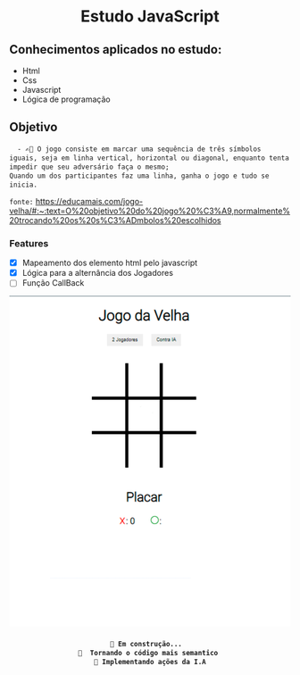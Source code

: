 #   <h1 align="center">Estudo JavaScript</h1>

##  Conhecimentos aplicados no estudo:

- Html 
- Css 
- Javascript
- Lógica de programação

## Objetivo

```
  - ✍🏼 O jogo consiste em marcar uma sequência de três símbolos iguais, seja em linha vertical, horizontal ou diagonal, enquanto tenta impedir que seu adversário faça o mesmo;
Quando um dos participantes faz uma linha, ganha o jogo e tudo se inicia.

```

`fonte:`
https://educamais.com/jogo-velha/#:~:text=O%20objetivo%20do%20jogo%20%C3%A9,normalmente%20trocando%20os%20s%C3%ADmbolos%20escolhidos


### Features

- [x] Mapeamento dos elemento html pelo javascript
- [x] Lógica para a alternância dos Jogadores
- [ ] Função CallBack

!["Demonstração do Jogo"](https://github.com/carlosvico/JavaScript/blob/master/Jogo%20da%20Velha/img/jsjv.gif)

<h4 align="center"> 
    
    🚧 Em construção...  
	🚀  Tornando o código mais semantico 
    🚧 Implementando ações da I.A
</h4>
